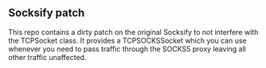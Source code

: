 ## Socksify patch

This repo contains a dirty patch on the original Socksify to not interfere with the TCPSocket class. It provides a TCPSOCKSSocket which you can use whenever you need to pass traffic through the SOCKS5 proxy leaving all other traffic unaffected.
